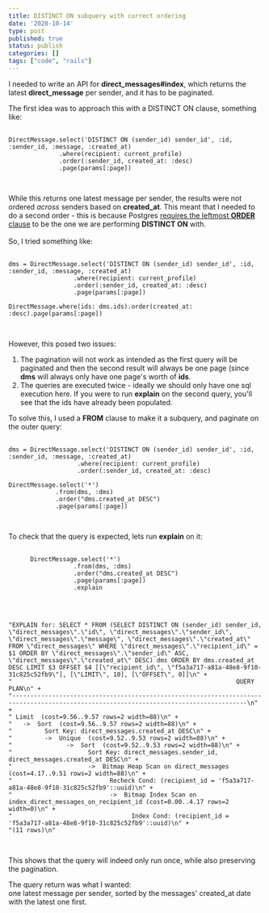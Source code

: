 ```yaml
---
title: DISTINCT ON subquery with correct ordering
date: '2020-10-14'
type: post
published: true
status: publish
categories: []
tags: ["code", "rails"]
---
```


<p>
  I needed to write an API for <b>direct_messages#index</b>, which returns the latest <b>direct_message</b> per sender, and it has to be paginated.

  The first idea was to approach this with a DISTINCT ON clause, something like:
  <pre>
    <code>
DirectMessage.select('DISTINCT ON (sender_id) sender_id', :id, :sender_id, :message, :created_at)
              .where(recipient: current_profile)
              .order(:sender_id, created_at: :desc)
              .page(params[:page])
  </code>
  </pre>
  While this returns one latest message per sender, the results were not ordered <i>across</i> senders based on <b>created_at</b>. This meant that I needed to do a second order - this is because Postgres
  <a target="_blank" href="https://www.postgresql.org/docs/9.5/sql-select.html#SQL-DISTINCT">requires the leftmost <b>ORDER</b> clause</a> to be the one we are performing <b>DISTINCT ON</b> with.
  <br/>
  <br/>
  So, I tried something like:

  <pre>
    <code>
dms = DirectMessage.select('DISTINCT ON (sender_id) sender_id', :id, :sender_id, :message, :created_at)
                  .where(recipient: current_profile)
                  .order(:sender_id, created_at: :desc)
                  .page(params[:page])

DirectMessage.where(ids: dms.ids).order(created_at: :desc).page(params[:page])
    </code>
  </pre>

  However, this posed two issues:
  <ol>
    <li>The pagination will not work as intended as the first query will be paginated and then the second result will always be one page (since <b>dms</b> will always only have one page's worth of <b>ids</b>.</li>
    <li>The queries are executed twice - ideally we should only have one sql execution here. If you were to run <b>explain</b> on the second query, you'll see that the ids have already been populated.</li>
  </ol>
</p>

<p>
  To solve this, I used a <b>FROM</b> clause to make it a subquery, and paginate on the outer query:

  <pre>
    <code>
dms = DirectMessage.select('DISTINCT ON (sender_id) sender_id', :id, :sender_id, :message, :created_at)
                   .where(recipient: current_profile)
                   .order(:sender_id, created_at: :desc)

DirectMessage.select('*')
             .from(dms, :dms)
             .order("dms.created_at DESC")
             .page(params[:page])
    </code>
  </pre>

  To check that the query is expected, lets run <b>explain</b> on it:
  <pre>
    <code>
      DirectMessage.select('*')
                  .from(dms, :dms)
                  .order("dms.created_at DESC")
                  .page(params[:page])
                  .explain
    </code>
  </pre>

  <pre>
    <code>
"EXPLAIN for: SELECT * FROM (SELECT DISTINCT ON (sender_id) sender_id, \"direct_messages\".\"id\", \"direct_messages\".\"sender_id\", \"direct_messages\".\"message\", \"direct_messages\".\"created_at\" FROM \"direct_messages\" WHERE \"direct_messages\".\"recipient_id\" = $1 ORDER BY \"direct_messages\".\"sender_id\" ASC, \"direct_messages\".\"created_at\" DESC) dms ORDER BY dms.created_at DESC LIMIT $3 OFFSET $4 [[\"recipient_id\", \"f5a3a717-a81a-48e8-9f10-31c825c52fb9\"], [\"LIMIT\", 10], [\"OFFSET\", 0]]\n" +
"                                                              QUERY PLAN\n" +
"---------------------------------------------------------------------------------------------------------------------------------------\n" +
" Limit  (cost=9.56..9.57 rows=2 width=88)\n" +
"   ->  Sort  (cost=9.56..9.57 rows=2 width=88)\n" +
"         Sort Key: direct_messages.created_at DESC\n" +
"         ->  Unique  (cost=9.52..9.53 rows=2 width=88)\n" +
"               ->  Sort  (cost=9.52..9.53 rows=2 width=88)\n" +
"                     Sort Key: direct_messages.sender_id, direct_messages.created_at DESC\n" +
"                     ->  Bitmap Heap Scan on direct_messages  (cost=4.17..9.51 rows=2 width=88)\n" +
"                           Recheck Cond: (recipient_id = 'f5a3a717-a81a-48e8-9f10-31c825c52fb9'::uuid)\n" +
"                           ->  Bitmap Index Scan on index_direct_messages_on_recipient_id (cost=0.00..4.17 rows=2 width=0)\n" +
"                                 Index Cond: (recipient_id = 'f5a3a717-a81a-48e8-9f10-31c825c52fb9'::uuid)\n" +
"(11 rows)\n"
    </code>
  </pre>

  This shows that the query will indeed only run once, while also preserving the pagination.
</p>
<p>
  The query return was what I wanted:
  <br/>
  one latest message per sender, sorted by the messages' created_at date with the latest one first.
</p>